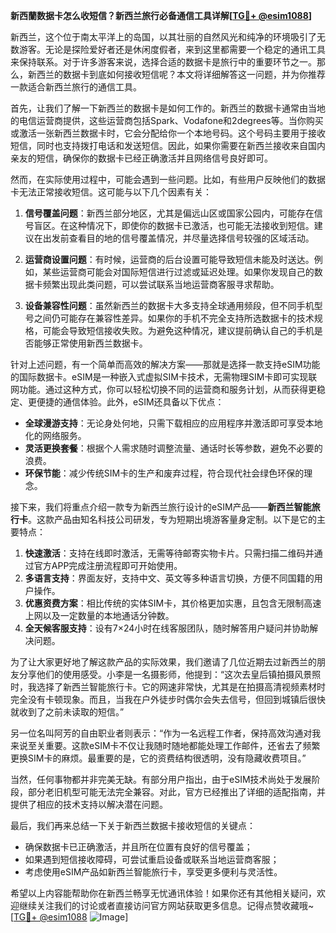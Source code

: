 **新西蘭数据卡怎么收短信？新西兰旅行必备通信工具详解[[TG💪+ @esim1088](https://t.me/s/esim1088)]**

新西兰，这个位于南太平洋上的岛国，以其壮丽的自然风光和纯净的环境吸引了无数游客。无论是探险爱好者还是休闲度假者，来到这里都需要一个稳定的通讯工具来保持联系。对于许多游客来说，选择合适的数据卡是旅行中的重要环节之一。那么，新西兰的数据卡到底如何接收短信呢？本文将详细解答这一问题，并为你推荐一款适合新西兰旅行的通信工具。

首先，让我们了解一下新西兰的数据卡是如何工作的。新西兰的数据卡通常由当地的电信运营商提供，这些运营商包括Spark、Vodafone和2degrees等。当你购买或激活一张新西兰数据卡时，它会分配给你一个本地号码。这个号码主要用于接收短信，同时也支持拨打电话和发送短信。因此，如果你需要在新西兰接收来自国内亲友的短信，确保你的数据卡已经正确激活并且网络信号良好即可。

然而，在实际使用过程中，可能会遇到一些问题。比如，有些用户反映他们的数据卡无法正常接收短信。这可能与以下几个因素有关：

1. **信号覆盖问题**：新西兰部分地区，尤其是偏远山区或国家公园内，可能存在信号盲区。在这种情况下，即使你的数据卡已激活，也可能无法接收到短信。建议在出发前查看目的地的信号覆盖情况，并尽量选择信号较强的区域活动。

2. **运营商设置问题**：有时候，运营商的后台设置可能导致短信未能及时送达。例如，某些运营商可能会对国际短信进行过滤或延迟处理。如果你发现自己的数据卡频繁出现此类问题，可以尝试联系当地运营商客服寻求帮助。

3. **设备兼容性问题**：虽然新西兰的数据卡大多支持全球通用频段，但不同手机型号之间仍可能存在兼容性差异。如果你的手机不完全支持所选数据卡的技术规格，可能会导致短信接收失败。为避免这种情况，建议提前确认自己的手机是否能够正常使用新西兰数据卡。

针对上述问题，有一个简单而高效的解决方案——那就是选择一款支持eSIM功能的国际数据卡。eSIM是一种嵌入式虚拟SIM卡技术，无需物理SIM卡即可实现联网功能。通过这种方式，你可以轻松切换不同的运营商和服务计划，从而获得更稳定、更便捷的通信体验。此外，eSIM还具备以下优点：

- **全球漫游支持**：无论身处何地，只需下载相应的应用程序并激活即可享受本地化的网络服务。
- **灵活更换套餐**：根据个人需求随时调整流量、通话时长等参数，避免不必要的浪费。
- **环保节能**：减少传统SIM卡的生产和废弃过程，符合现代社会绿色环保的理念。

接下来，我们将重点介绍一款专为新西兰旅行设计的eSIM产品——**新西兰智能旅行卡**。这款产品由知名科技公司研发，专为短期出境游客量身定制。以下是它的主要特点：

1. **快速激活**：支持在线即时激活，无需等待邮寄实物卡片。只需扫描二维码并通过官方APP完成注册流程即可开始使用。
2. **多语言支持**：界面友好，支持中文、英文等多种语言切换，方便不同国籍的用户操作。
3. **优惠资费方案**：相比传统的实体SIM卡，其价格更加实惠，且包含无限制高速上网以及一定数量的本地通话分钟数。
4. **全天候客服支持**：设有7×24小时在线客服团队，随时解答用户疑问并协助解决问题。

为了让大家更好地了解这款产品的实际效果，我们邀请了几位近期去过新西兰的朋友分享他们的使用感受。小李是一名摄影师，他提到：“这次去皇后镇拍摄风景照时，我选择了新西兰智能旅行卡。它的网速非常快，尤其是在拍摄高清视频素材时完全没有卡顿现象。而且，当我在户外徒步时偶尔会失去信号，但回到城镇后很快就收到了之前未读取的短信。”

另一位名叫阿芳的自由职业者则表示：“作为一名远程工作者，保持高效沟通对我来说至关重要。这款eSIM卡不仅让我随时随地都能处理工作邮件，还省去了频繁更换SIM卡的麻烦。最重要的是，它的资费结构很透明，没有隐藏收费项目。”

当然，任何事物都并非完美无缺。有部分用户指出，由于eSIM技术尚处于发展阶段，部分老旧机型可能无法完全兼容。对此，官方已经推出了详细的适配指南，并提供了相应的技术支持以解决潜在问题。

最后，我们再来总结一下关于新西兰数据卡接收短信的关键点：

- 确保数据卡已正确激活，并且所在位置有良好的信号覆盖；
- 如果遇到短信接收障碍，可尝试重启设备或联系当地运营商客服；
- 考虑使用eSIM产品如新西兰智能旅行卡，享受更多便利与灵活性。

希望以上内容能帮助你在新西兰畅享无忧通讯体验！如果你还有其他相关疑问，欢迎继续关注我们的讨论或者直接访问官方网站获取更多信息。记得点赞收藏哦~ [[TG💪+ @esim1088](https://t.me/s/esim1088) ![Image](https://i.postimg.cc/4NQfJmqS/Snipaste-2025-05-13-00-14-12.png)]